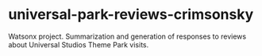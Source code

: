 # universal-park-reviews-crimsonsky
Watsonx project. Summarization and generation of responses to reviews about Universal Studios Theme Park visits.
